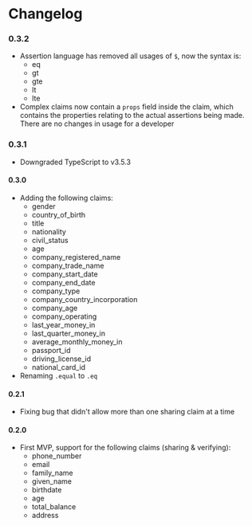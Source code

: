 # Changelog 

### 0.3.2
* Assertion language has removed all usages of `$`, now the syntax is:
  * eq 
  * gt 
  * gte 
  * lt
  * lte 
* Complex claims now contain a `props` field inside the claim, which contains the properties relating to the actual assertions being made. There are no changes in usage for a developer 

### 0.3.1
* Downgraded TypeScript to v3.5.3

#### 0.3.0
* Adding the following claims:
  * gender
  * country_of_birth
  * title
  * nationality
  * civil_status
  * age
  * company_registered_name
  * company_trade_name
  * company_start_date
  * company_end_date
  * company_type
  * company_country_incorporation
  * company_age
  * company_operating
  * last_year_money_in
  * last_quarter_money_in
  * average_monthly_money_in
  * passport_id
  * driving_license_id
  * national_card_id
* Renaming `.equal` to `.eq`

#### 0.2.1
* Fixing bug that didn't allow more than one sharing claim at a time

#### 0.2.0
* First MVP, support for the following claims (sharing & verifying):
  * phone_number
  * email
  * family_name
  * given_name
  * birthdate
  * age
  * total_balance
  * address

